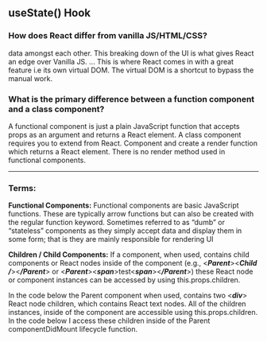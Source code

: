 ## useState() Hook


### How does React differ from vanilla JS/HTML/CSS?
 data amongst each other. This breaking down of the UI is what gives React an edge over Vanilla JS. ... This is where React comes in with a great feature i.e its own virtual DOM. The virtual DOM is a shortcut to bypass the manual work.

### What is the primary difference between a function component and a class component?
A functional component is just a plain JavaScript function that accepts props as an argument and returns a React element. A class component requires you to extend from React. Component and create a render function which returns a React element. There is no render method used in functional components.

-------------------------

### Terms: 
**Functional Components:**
Functional components are basic JavaScript functions. These are typically arrow functions but can also be created with the regular function keyword. Sometimes referred to as “dumb” or “stateless” components as they simply accept data and display them in some form; that is they are mainly responsible for rendering UI

**Children / Child Components:**
If a component, when used, contains child components or React nodes inside of the component (e.g., <***Parent***><***Child /***><***/Parent***> or <***Parent***><***span***>test<***span***><***/Parent***>) these React node or component instances can be accessed by using this.props.children.

In the code below the Parent component when used, contains two <***div***> React node children, which contains React text nodes. All of the children instances, inside of the component are accessible using this.props.children. In the code below I access these children inside of the Parent componentDidMount lifecycle function.